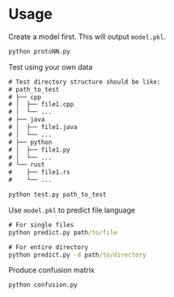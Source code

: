 # Usage
Create a model first. This will output `model.pkl`.
```cmd
python protoNN.py
```

Test using your own data  
```cmd
# Test directory structure should be like:  
# path_to_test
# ├── cpp
# │  ├── file1.cpp
# │  └── ...
# ├── java
# │  ├── file1.java
# │  └── ...
# ├── python
# │  ├── file1.py
# │  └── ...
# └── rust
#    ├── file1.rs
#    └── ...

python test.py path_to_test
```

Use `model.pkl` to predict file language
```cmd
# For single files
python predict.py path/to/file

# For entire directory
python predict.py -d path/to/directory
```

Produce confusion matrix
```cmd
python confusion.py
```
